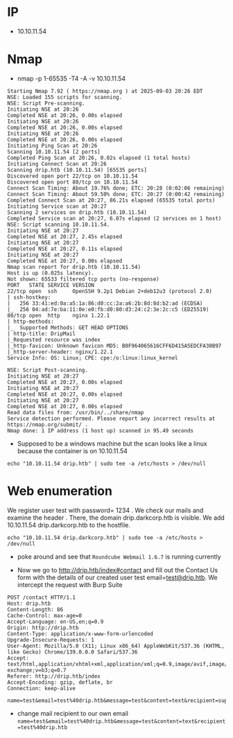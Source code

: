 # IP
- 10.10.11.54

# Nmap 
- nmap -p 1-65535 -T4 -A -v 10.10.11.54
```
Starting Nmap 7.92 ( https://nmap.org ) at 2025-09-03 20:26 EDT
NSE: Loaded 155 scripts for scanning.
NSE: Script Pre-scanning.
Initiating NSE at 20:26
Completed NSE at 20:26, 0.00s elapsed
Initiating NSE at 20:26
Completed NSE at 20:26, 0.00s elapsed
Initiating NSE at 20:26
Completed NSE at 20:26, 0.00s elapsed
Initiating Ping Scan at 20:26
Scanning 10.10.11.54 [2 ports]
Completed Ping Scan at 20:26, 0.02s elapsed (1 total hosts)
Initiating Connect Scan at 20:26
Scanning drip.htb (10.10.11.54) [65535 ports]
Discovered open port 22/tcp on 10.10.11.54
Discovered open port 80/tcp on 10.10.11.54
Connect Scan Timing: About 19.76% done; ETC: 20:28 (0:02:06 remaining)
Connect Scan Timing: About 59.50% done; ETC: 20:27 (0:00:42 remaining)
Completed Connect Scan at 20:27, 86.21s elapsed (65535 total ports)
Initiating Service scan at 20:27
Scanning 2 services on drip.htb (10.10.11.54)
Completed Service scan at 20:27, 6.07s elapsed (2 services on 1 host)
NSE: Script scanning 10.10.11.54.
Initiating NSE at 20:27
Completed NSE at 20:27, 2.45s elapsed
Initiating NSE at 20:27
Completed NSE at 20:27, 0.11s elapsed
Initiating NSE at 20:27
Completed NSE at 20:27, 0.00s elapsed
Nmap scan report for drip.htb (10.10.11.54)
Host is up (0.025s latency).
Not shown: 65533 filtered tcp ports (no-response)
PORT   STATE SERVICE VERSION
22/tcp open  ssh     OpenSSH 9.2p1 Debian 2+deb12u3 (protocol 2.0)
| ssh-hostkey: 
|   256 33:41:ed:0a:a5:1a:86:d0:cc:2a:a6:2b:8d:8d:b2:ad (ECDSA)
|_  256 04:ad:7e:ba:11:0e:e0:fb:d0:80:d3:24:c2:3e:2c:c5 (ED25519)
80/tcp open  http    nginx 1.22.1
| http-methods: 
|_  Supported Methods: GET HEAD OPTIONS
| http-title: DripMail
|_Requested resource was index
|_http-favicon: Unknown favicon MD5: B0F964065616CFF6D415A5EDCFA30B97
|_http-server-header: nginx/1.22.1
Service Info: OS: Linux; CPE: cpe:/o:linux:linux_kernel

NSE: Script Post-scanning.
Initiating NSE at 20:27
Completed NSE at 20:27, 0.00s elapsed
Initiating NSE at 20:27
Completed NSE at 20:27, 0.00s elapsed
Initiating NSE at 20:27
Completed NSE at 20:27, 0.00s elapsed
Read data files from: /usr/bin/../share/nmap
Service detection performed. Please report any incorrect results at https://nmap.org/submit/ .
Nmap done: 1 IP address (1 host up) scanned in 95.49 seconds
```

- Supposed to be a windows machine but the scan looks like a linux because the container is on 10.10.11.54

```echo "10.10.11.54 drip.htb" | sudo tee -a /etc/hosts > /dev/null ```

# Web enumeration
We register user test with password= 1234 .
We check our mails and examine the header . There, the domain drip.darkcorp.htb is visible.
We add 10.10.11.54 drip.darkcorp.htb to the hostfile.

```echo "10.10.11.54 drip.darkcorp.htb" | sudo tee -a /etc/hosts > /dev/null```

- poke around and see that ```Roundcube Webmail 1.6.7``` is running currently

- Now we go to http://drip.htb/index#contact and fill out the Contact Us form with the details of our created user test
email=test@drip.htb.
We intercept the request with Burp Suite
```
POST /contact HTTP/1.1
Host: drip.htb
Content-Length: 86
Cache-Control: max-age=0
Accept-Language: en-US,en;q=0.9
Origin: http://drip.htb
Content-Type: application/x-www-form-urlencoded
Upgrade-Insecure-Requests: 1
User-Agent: Mozilla/5.0 (X11; Linux x86_64) AppleWebKit/537.36 (KHTML, like Gecko) Chrome/139.0.0.0 Safari/537.36
Accept: text/html,application/xhtml+xml,application/xml;q=0.9,image/avif,image/webp,image/apng,*/*;q=0.8,application/signed-exchange;v=b3;q=0.7
Referer: http://drip.htb/index
Accept-Encoding: gzip, deflate, br
Connection: keep-alive

name=test&email=test%40drip.htb&message=test&content=text&recipient=support%40drip.htb
```

- change mail recipient to our own email
```name=test&email=test%40drip.htb&message=test&content=text&recipient=test%40drip.htb```



